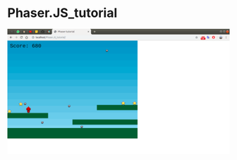 # Phaser.JS_tutorial

![Puntaje judlup](https://raw.githubusercontent.com/judlup/Phaser.JS_tutorial/master/Captura%20de%20pantalla%20de%202019-06-28%2001-26-08.png "Puntaje judlup")
